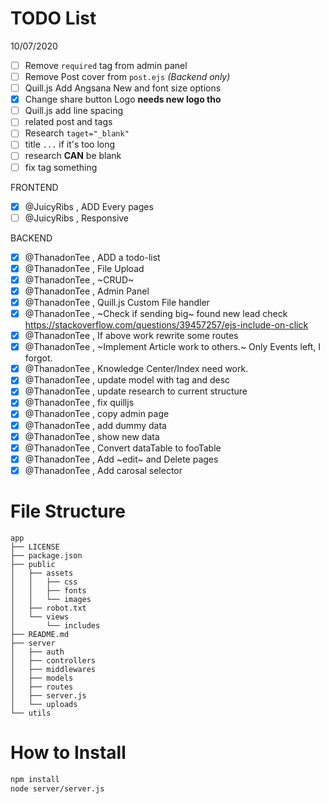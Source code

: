 # TODO List

10/07/2020

-   [ ] Remove `required` tag from admin panel
-   [ ] Remove Post cover from `post.ejs` _(Backend only)_
-   [ ] Quill.js Add Angsana New and font size options
-   [x] Change share button Logo **needs new logo tho**
-   [ ] Quill.js add line spacing
-   [ ] related post and tags
-   [ ] Research `taget="_blank"`
-   [ ] title `...` if it's too long
-   [ ] research **CAN** be blank
-   [ ] fix tag something

FRONTEND

-   [x] @JuicyRibs , ADD Every pages
-   [ ] @JuicyRibs , Responsive

BACKEND

-   [x] @ThanadonTee , ADD a todo-list
-   [x] @ThanadonTee , File Upload
-   [x] @ThanadonTee , ~CRUD~
-   [x] @ThanadonTee , Admin Panel
-   [x] @ThanadonTee , Quill.js Custom File handler
-   [x] @ThanadonTee , ~Check if sending big~ found new lead check https://stackoverflow.com/questions/39457257/ejs-include-on-click
-   [x] @ThanadonTee , If above work rewrite some routes
-   [x] @ThanadonTee , ~Implement Article work to others.~ Only Events left, I forgot.
-   [x] @ThanadonTee , Knowledge Center/Index need work.
-   [x] @ThanadonTee , update model with tag and desc
-   [x] @ThanadonTee , update research to current structure
-   [x] @ThanadonTee , fix quilljs
-   [x] @ThanadonTee , copy admin page
-   [x] @ThanadonTee , add dummy data
-   [x] @ThanadonTee , show new data
-   [x] @ThanadonTee , Convert dataTable to fooTable
-   [x] @ThanadonTee , Add ~edit~ and Delete pages
-   [x] @ThanadonTee , Add carosal selector

# File Structure

```
app
├── LICENSE
├── package.json
├── public
│   ├── assets
│   │   ├── css
│   │   ├── fonts
│   │   └── images
│   ├── robot.txt
│   └── views
│       └── includes
├── README.md
├── server
│   ├── auth
│   ├── controllers
│   ├── middlewares
│   ├── models
│   ├── routes
│   ├── server.js
│   └── uploads
└── utils
```

# How to Install

```bash
npm install
node server/server.js
```
